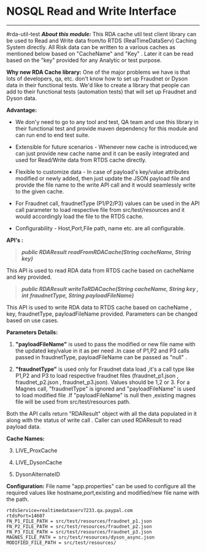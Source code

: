 # NOSQL Read and Write Interface

----------


#rda-util-test
***About this module:***
This RDA cache util test client library can be used to Read and Write data from/to RTDS (RealTimeDataServ) Caching System directly. All Risk data can be written to a various caches as mentioned below based on "CacheName" and "Key" . Later it can be read based on the "key" provided for any  Analytic or test purpose.

**Why new RDA Cache library:**
One of the major problems we have is that lots of developers, qa, etc. don't know how to set up Fraudnet or Dyson data in their functional tests. We'd like to create a library that people can add to their functional tests (automation tests) that will set up Fraudnet and Dyson data.

**Advantage:**

 - We don'y need to go to any tool and test, QA team and use this library in their functional test and provide maven dependency for this module and can run end to end test suite.
 - Extensible for future scenarios - Whenever new cache is introduced,we can just provide new cache name and it can be easily integrated and used for Read/Write data from RTDS cache directly. 
 - Flexible to customize data  - In case of payload's key/value attributes modified or newly added, then just update the JSON payload file and provide the file name to the write API call and it 
would seamlessly write to the given cache.

 - For Fraudnet call, fraudnetType (P1/P2/P3) values can be used in the API call parameter to load respective file from src/test/resources and it would accordingly load the file to the RTDS cache.

 - Configurability - Host,Port,File path, name etc. are all configurable.
 
**API's :**
 

> ***public RDAResult readFromRDACache(String cacheName, String key)***

This API is used to read RDA data from  RTDS cache based on cacheName and key provided.
 
 

> ***public RDAResult writeToRDACache(String cacheName, String key , int***
> ***fraudnetType, String payloadFileName)***

 
This API is used to write RDA data to  RTDS cache based on cacheName , key, fraudnetType, payloadFileName provided. Parameters can be changed based on use cases.

**Parameters Details:**

 1. **"payloadFileName"**  is used to pass the modified or new file name with the updated key/value in it as per need .In case of P1,P2 and P3 calls passed in fraudnetType, payloadFileName can be passed as "null" .
 
 2. **"fraudnetType"** is used only for Fraudnet data load ,it's a call type like P1,P2 and P3 to load respective fraudnet files (fraudnet_p1.json , fraudnet_p2.json , fraudnet_p3.json). Values should be 1,2 or 3.
 For a Magnes call, "fraudnetType" is ignored and "payloadFileName" is used to load modified file .If "payloadFileName" is null then ,existing magnes file will be used from src/test/resources path. 
 
Both the API calls return "RDAResult" object with all the data populated in it along with the status of write call . Caller can used RDAResult to read payload data.

**Cache Names:**

 3. LIVE_ProxCache

 4. LIVE_DysonCache

 5. DysonAlternateID

**Configuration:**
 File name "app.properties" can be used to configure all the required values like hostname,port,existing and modified/new file name with the path.
 

    rtdsService=realtimedataserv7233.qa.paypal.com
    rtdsPort=14607
    FN_P1_FILE_PATH = src/test/resources/fraudnet_p1.json
    FN_P2_FILE_PATH = src/test/resources/fraudnet_p2.json
    FN_P3_FILE_PATH = src/test/resources/fraudnet_p3.json
    MAGNES_FILE_PATH = src/test/resources/dyson_async.json
    MODIFIED_FILE_PATH = src/test/resources/
